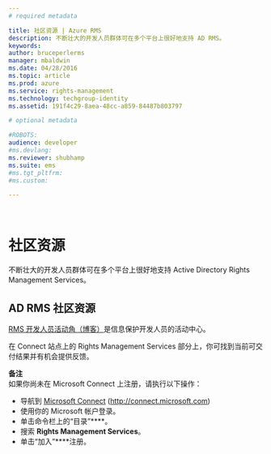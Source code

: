 ```yaml
---
# required metadata

title: 社区资源 | Azure RMS
description: 不断壮大的开发人员群体可在多个平台上很好地支持 AD RMS。
keywords:
author: bruceperlerms
manager: mbaldwin
ms.date: 04/28/2016
ms.topic: article
ms.prod: azure
ms.service: rights-management
ms.technology: techgroup-identity
ms.assetid: 191f4c29-8aea-48cc-a859-84487b803797

# optional metadata

#ROBOTS:
audience: developer
#ms.devlang:
ms.reviewer: shubhamp
ms.suite: ems
#ms.tgt_pltfrm:
#ms.custom:

---
```


﻿
# 社区资源

不断壮大的开发人员群体可在多个平台上很好地支持 Active Directory Rights Management Services。

## AD RMS 社区资源

[RMS 开发人员活动角（博客）](http://blogs.msdn.com/b/rms/)是信息保护开发人员的活动中心。

在 Connect 站点上的 Rights Management Services 部分上，你可找到当前可交付结果并有机会提供反馈。

**备注**  
如果你尚未在 Microsoft Connect 上注册，请执行以下操作：

-   导航到 [Microsoft Connect](http://connect.microsoft.com) (http://connect.microsoft.com)
-   使用你的 Microsoft 帐户登录。
-   单击命令栏上的“目录”****。
-   搜索 **Rights Management Services**。
-   单击“加入”****注册。

 

 

 





<!--HONumber=Apr16_HO3-->


